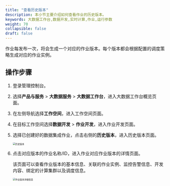 ```yaml
---
title: "查看历史版本"
description: 本小节主要介绍如何查看作业的历史版本。 
keywords: 大数据工作台,数据开发,实时计算,作业,运行参数
weight: 70
collapsible: false
draft: false
---
```


作业每发布一次，将会生成一个对应的作业版本。每个版本都会根据配置的调度策略生成对应的作业实例。

## 操作步骤

1. 登录管理控制台。
2. 选择**产品与服务** > **大数据服务** > **大数据工作台**，进入大数据工作台概览页面。
3. 在左侧导航选择**工作空间**，进入工作空间页面。
4. 在目标工作空间选择**数据开发** > **作业开发**，进入作业开发页面。
5. 选择已创建好的数据集成作业，点击右侧的**历史版本**，进入历史版本页面。

   <img src="/bigdata/dataomnis/_images/flink_job_history_list.png" alt="历史版本" style="zoom:50%;" />

6. 点击对应版本的作业名称/ID，进入作业对应作业版本的详情页面。

   该页面可以查看作业版本的基本信息、关联的作业实例、监控告警信息、开发内容、绑定的计算集群以及调度信息。
   
   <img src="/bigdata/dataomnis/_images/flink_job_history_detail.png" alt="作业版本详细信息" style="zoom:50%;" />